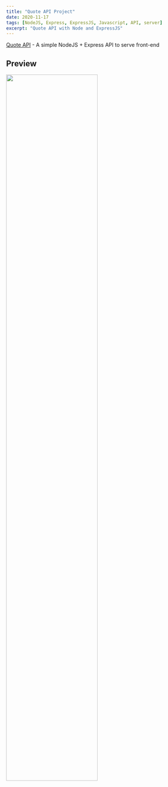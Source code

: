 ```yaml
---
title: "Quote API Project"
date: 2020-11-17
tags: [NodeJS, Express, ExpressJS, Javascript, API, server]
excerpt: "Quote API with Node and ExpressJS"
---
```

[Quote API](https://github.com/vincanger/coding_projects/tree/master/quote-api) - A simple NodeJS + Express API to serve front-end

## Preview
<img src="https://raw.githubusercontent.com/vincanger/coding_projects/master/quote-api/preview.gif" width="70%" height="70%" />